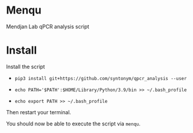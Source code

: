 # Menqu

Mendjan Lab qPCR analysis script

# Install

Install the script

* `pip3 install git+https://github.com/syntonym/qpcr_analysis --user`

* `echo PATH='$PATH':$HOME/Library/Python/3.9/bin >> ~/.bash_profile`
* `echo export PATH >> ~/.bash_profile`

Then restart your terminal.

You should now be able to execute the script via `menqu`.

